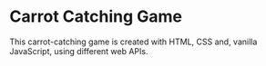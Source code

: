 # Carrot Catching Game


This carrot-catching game is created with HTML, CSS and, vanilla JavaScript, using different web APIs.
